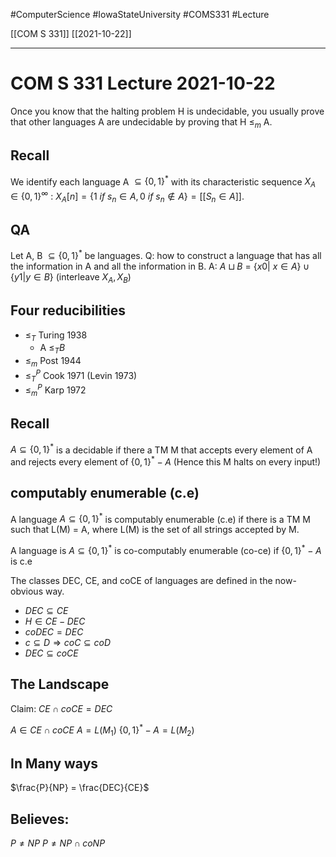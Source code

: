 #ComputerScience  #IowaStateUniversity  #COMS331 
#Lecture

[[COM S 331]] [[2021-10-22]]

---

# COM S 331 Lecture 2021-10-22

Once you know that the halting problem H is undecidable, you usually prove that other languages A are undecidable by proving that H $\leq_m$ A.

## Recall
We identify each language A $\subseteq \{0,1\}^*$ with its characteristic sequence  $X_A \in \{0,1\}^\infty$ : $X_A [n] =\{1\ if\ s_n \in A, 0\ if\ s_n \notin A\} = [[S_n \in A]]$. 

## QA

Let A, B $\subseteq \{0,1\}^*$ be languages. 
Q: how to construct a language that has all the information in A and all the information in B. 
A:  $A \sqcup B$ = $\{x0 |\ x \in A\} \cup \{y1 | y \in B\}$ (interleave $X_A, X_B$)


## Four reducibilities

- $\leq_T$ Turing 1938 
	- A $\leq_T B$
- $\leq_m$ Post 1944
- $\leq_T^P$ Cook 1971 (Levin 1973)
- $\leq_m^P$ Karp 1972

## Recall

$A \subseteq \{0,1\}^*$ is a decidable if there a TM M that accepts every element of A and rejects every element of $\{0,1\}^* -A$ (Hence this M halts on every input!)

## computably enumerable (c.e) 
A language $A \subseteq \{0,1\}^*$ is computably enumerable (c.e) if there is a TM M such that L(M) = A, where L(M) is the set of all strings accepted by M. 

A language is $A \subseteq \{0,1\}^*$ is co-computably enumerable (co-ce) if $\{0,1\}^* -A$ is c.e

The classes DEC, CE, and coCE of languages are defined in the now-obvious way.

- $DEC \subseteq CE$
- $H \in CE - DEC$
- $coDEC = DEC$
- $c \subseteq D \Rightarrow coC \subseteq  coD$
- $DEC  \subseteq coCE$ 

## The  Landscape

Claim: $CE \cap coCE = DEC$

$A \in CE \cap coCE$
$A = L(M_1)$
$\{0,1\}^* - A = L(M_2)$


## In Many ways 

$\frac{P}{NP} = \frac{DEC}{CE}$


## Believes:
$P \not= NP$
$P \not= NP \cap coNP$

